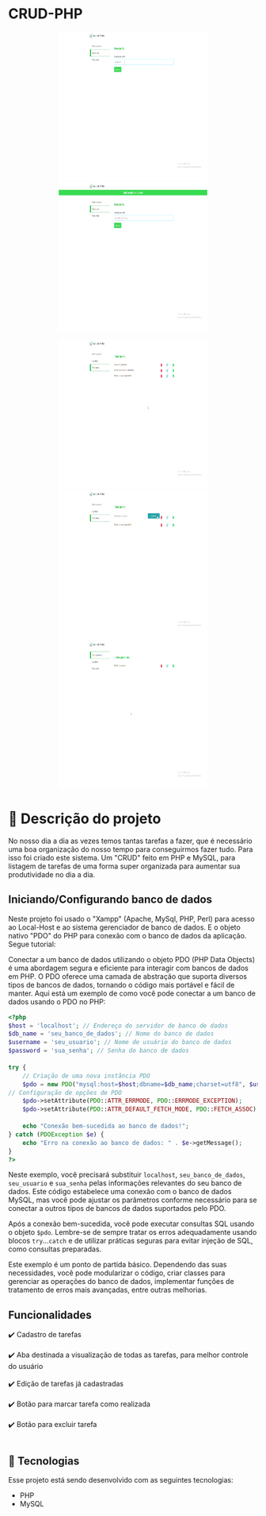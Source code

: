 # CRUD-PHP
<p align="center">
    
<img width="300px" height="300px" src="img/menu.png">
<img width="300px" height="300px" src="img/sucesso.png">

</p>

<p align="center">
    
<img width="300px" height="300px" src="img/todasTarefas.png">
<img width="300px" height="300px" src="img/atualizar.png">
<img width="300px" height="300px" src="img/pendentes.png">

</p>

#  📝 Descrição do projeto

<p>
No nosso dia a dia as vezes temos tantas tarefas a fazer, que é necessário uma boa organização do nosso tempo para conseguirmos fazer tudo.
Para isso foi criado este sistema. Um "CRUD" feito em PHP e MySQL, para listagem de tarefas de uma forma super organizada para aumentar sua  produtividade no dia a dia.
</p>

## Iniciando/Configurando banco de dados

Neste projeto foi usado o "Xampp" (Apache, MySql, PHP, Perl) para acesso ao Local-Host e ao sistema gerenciador de banco de dados. E o objeto nativo "PDO" do PHP para conexão com o banco de dados da aplicação. Segue tutorial:

Conectar a um banco de dados utilizando o objeto PDO (PHP Data Objects) é uma abordagem segura e eficiente para interagir com bancos de dados em PHP. O PDO oferece uma camada de abstração que suporta diversos tipos de bancos de dados, tornando o código mais portável e fácil de manter. Aqui está um exemplo de como você pode conectar a um banco de dados usando o PDO no PHP:

```php
<?php
$host = 'localhost'; // Endereço do servidor de banco de dados
$db_name = 'seu_banco_de_dados'; // Nome do banco de dados
$username = 'seu_usuario'; // Nome de usuário do banco de dados
$password = 'sua_senha'; // Senha do banco de dados

try {
    // Criação de uma nova instância PDO
    $pdo = new PDO("mysql:host=$host;dbname=$db_name;charset=utf8", $username, $password);
// Configuração de opções de PDO
    $pdo->setAttribute(PDO::ATTR_ERRMODE, PDO::ERRMODE_EXCEPTION);
    $pdo->setAttribute(PDO::ATTR_DEFAULT_FETCH_MODE, PDO::FETCH_ASSOC);

    echo "Conexão bem-sucedida ao banco de dados!";
} catch (PDOException $e) {
    echo "Erro na conexão ao banco de dados: " . $e->getMessage();
}
?>
```

Neste exemplo, você precisará substituir `localhost`, `seu_banco_de_dados`, `seu_usuario` e `sua_senha` pelas informações relevantes do seu banco de dados. Este código estabelece uma conexão com o banco de dados MySQL, mas você pode ajustar os parâmetros conforme necessário para se conectar a outros tipos de bancos de dados suportados pelo PDO.

Após a conexão bem-sucedida, você pode executar consultas SQL usando o objeto `$pdo`. Lembre-se de sempre tratar os erros adequadamente usando blocos `try`...`catch` e de utilizar práticas seguras para evitar injeção de SQL, como consultas preparadas.

Este exemplo é um ponto de partida básico. Dependendo das suas necessidades, você pode modularizar o código, criar classes para gerenciar as operações do banco de dados, implementar funções de tratamento de erros mais avançadas, entre outras melhorias.

## Funcionalidades

:heavy_check_mark: Cadastro de tarefas <br> <br>
:heavy_check_mark: Aba destinada a visualização de todas as tarefas, para melhor controle do usuário <br> <br>
:heavy_check_mark: Edição de tarefas já cadastradas <br> <br>
:heavy_check_mark: Botão para marcar tarefa como realizada <br> <br>
:heavy_check_mark: Botão para excluir tarefa  <br> <br>

## 🚀 Tecnologias

Esse projeto está sendo desenvolvido com as seguintes tecnologias:

- PHP
- MySQL

